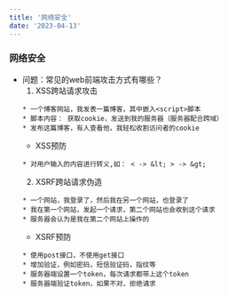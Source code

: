 ```yaml
---
title: '网络安全'
date: '2023-04-13'
---
```

### 网络安全
+ 问题：常见的web前端攻击方式有哪些？
  1. XSS跨站请求攻击
  ```
  * 一个博客网站，我发表一篇博客，其中嵌入<script>脚本
  * 脚本内容： 获取cookie，发送到我的服务器（服务器配合跨域）
  * 发布这篇博客，有人查看他，我轻松收割访问者的cookie
  ```
  + XSS预防
  ```
  * 对用户输入的内容进行转义,如： < -> &lt; > -> &gt;
  ```
  2. XSRF跨站请求伪造
  ```
  * 一个网站，我登录了，然后我在另一个网站，也登录了
  * 我在第一个网站，发起一个请求，第二个网站也会收到这个请求
  * 服务器会认为是我在第二个网站上操作的
  ```
  + XSRF预防
  ```
  * 使用post接口，不使用get接口
  * 增加验证，例如密码，短信验证码，指纹等
  * 服务器端设置一个token，每次请求都带上这个token
  * 服务器端验证token，如果不对，拒绝请求
  ```
